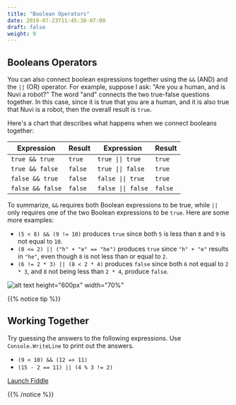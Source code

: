 ```yaml
---
title: "Boolean Operators"
date: 2019-07-23T11:45:38-07:00
draft: false
weight: 9
---
```


## Booleans Operators

You can also connect boolean expressions together using the `&&` (AND) and the `||` (OR) operator. For example, suppose I ask: "Are you a human, and is Nuvi a robot?" The word "and" connects the two true-false questions together. In this case, since it is true that you are a human, and it is also true that Nuvi is a robot, then the overall result is `true`.

Here's a chart that describes what happens when we connect booleans together:

| Expression       | Result  | Expression                            | Result  |
| ---------------- | ------- | ------------------------------------- | ------- |
| `true && true`   | `true`  | <code>true &#124;&#124; true</code>   | `true`  |
| `true && false`  | `false` | <code>true &#124;&#124; false</code>  | `true`  |
| `false && true`  | `false` | <code>false &#124;&#124; true</code>  | `true`  |
| `false && false` | `false` | <code>false &#124;&#124; false</code> | `false` |

To summarize, `&&` requires both Boolean expressions to be true, while `||` only requires one of the two Boolean expressions to be `true`. Here are some more examples:

- `(5 < 8) && (9 != 10)` produces `true` since both `5` is less than `8` and `9` is not equal to `10`.
- `(8 <= 2) || ("h" + "e" == "he")` produces `true` since `"h" + "e"` results in `"he"`, even though `8` is not less than or equal to `2`.
- `(6 != 2 * 3) || (8 < 2 * 4)` produces `false` since both `6` not equal to `2 * 3`, and `8` not being less than `2 * 4`, produce `false`.

![alt text height="600px" width="70%"](../media/booleans-advanced.png "Combining booleans")

{{% notice tip %}}

## Working Together

Try guessing the answers to the following expressions. Use `Console.WriteLine` to print out the answers.

- `(9 < 10) && (12 => 11)`
- `(15 - 2 == 11) || (4 % 3 != 2)`

<a class="my-2 mx-4 btn btn-info" href="https://dotnetfiddle.net/ULv0JH" target="_blank">Launch Fiddle</a>

{{% /notice %}}
